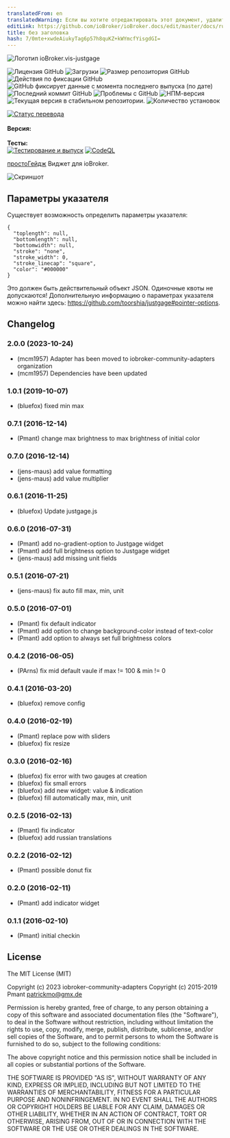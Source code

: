 ```yaml
---
translatedFrom: en
translatedWarning: Если вы хотите отредактировать этот документ, удалите поле «translationFrom», в противном случае этот документ будет снова автоматически переведен
editLink: https://github.com/ioBroker/ioBroker.docs/edit/master/docs/ru/adapterref/iobroker.vis-justgage/README.md
title: без заголовка
hash: 7/0mte+xwdeAiukyTag6p57h8quKZ+kWYmcfYisgdGI=
---
```

![Логотип](../../../en/adapterref/iobroker.vis-justgage/admin/justgage.png) ioBroker.vis-justgage

![Лицензия GitHub](https://img.shields.io/github/license/iobroker-community-adapters/ioBroker.vis-justgage)
![Загрузки](https://img.shields.io/npm/dm/iobroker.vis-justgage.svg)
![Размер репозитория GitHub](https://img.shields.io/github/repo-size/iobroker-community-adapters/ioBroker.vis-justgage)
![Действия по фиксации GitHub](https://img.shields.io/github/commit-activity/m/iobroker-community-adapters/ioBroker.vis-justgage)
![GitHub фиксирует данные с момента последнего выпуска (по дате)](https://img.shields.io/github/commits-since/iobroker-community-adapters/ioBroker.vis-justgage/latest)
![Последний коммит GitHub](https://img.shields.io/github/last-commit/iobroker-community-adapters/ioBroker.vis-justgage)
![Проблемы с GitHub](https://img.shields.io/github/issues/iobroker-community-adapters/ioBroker.vis-justgage)
![НПМ-версия](http://img.shields.io/npm/v/iobroker.vis-justgage.svg)
![Текущая версия в стабильном репозитории.](https://iobroker.live/badges/vis-justgage-stable.svg)
![Количество установок](https://iobroker.live/badges/vis-justgage-installed.svg)

[![Статус перевода](https://weblate.iobroker.net/widgets/adapters/-/vis-justgage/svg-badge.svg)](https://weblate.iobroker.net/engage/adapters/?utm_source=widget)</br> </br> **Версия:** </br> </br> **Тесты:** </br> [![Тестирование и выпуск](https://github.com/iobroker-community-adapters/ioBroker.vis-justgage/actions/workflows/test-and-release.yml/badge.svg)](https://github.com/iobroker-community-adapters/ioBroker.vis-justgage/actions/workflows/test-and-release.yml) [![CodeQL](https://github.com/iobroker-community-adapters/ioBroker.vis-justgage/actions/workflows/codeql.yml/badge.svg)](https://github.com/iobroker-community-adapters/ioBroker.vis-justgage/actions/workflows/codeql.yml)

[простоГейдж](http://justgage.com/) Виджет для ioBroker.

![Скриншот](../../../en/adapterref/iobroker.vis-justgage/img/widgets.png)

## Параметры указателя
Существует возможность определить параметры указателя:

```
{
  "toplength": null,
  "bottomlength": null,
  "bottomwidth": null,
  "stroke": "none",
  "stroke_width": 0,
  "stroke_linecap": "square",
  "color": "#000000"
}
```

Это должен быть действительный объект JSON. Одиночные квоты не допускаются! Дополнительную информацию о параметрах указателя можно найти здесь: https://github.com/toorshia/justgage#pointer-options.

## Changelog
<!--
    Placeholder for the next version (at the beginning of the line):
    ### **WORK IN PROGRESS**
-->
### 2.0.0 (2023-10-24)

- (mcm1957) Adapter has been moved to iobroker-community-adapters organization
- (mcm1957) Dependencies have been updated

### 1.0.1 (2019-10-07)
- (bluefox) fixed min max

### 0.7.1 (2016-12-14)
- (Pmant) change max brightness to max brightness of initial color

### 0.7.0 (2016-12-14)
- (jens-maus) add value formatting
- (jens-maus) add value multiplier

### 0.6.1 (2016-11-25)
- (bluefox) Update justgage.js

### 0.6.0 (2016-07-31)
- (Pmant) add no-gradient-option to Justgage widget
- (Pmant) add full brightness option to Justgage widget
- (jens-maus) add missing unit fields

### 0.5.1 (2016-07-21)
- (jens-maus) fix auto fill max, min, unit

### 0.5.0 (2016-07-01)
- (Pmant) fix default indicator
- (Pmant) add option to change background-color instead of text-color
- (Pmant) add option to always set full brightness colors

### 0.4.2 (2016-06-05)
- (PArns) fix mid default vaule if max != 100 & min != 0

### 0.4.1 (2016-03-20)
- (bluefox) remove config

### 0.4.0 (2016-02-19)
- (Pmant) replace pow with sliders
- (bluefox) fix resize

### 0.3.0 (2016-02-16)
- (bluefox) fix error with two gauges at creation
- (bluefox) fix small errors
- (bluefox) add new widget: value & indication
- (bluefox) fill automatically max, min, unit

### 0.2.5 (2016-02-13)
- (Pmant) fix indicator
- (bluefox) add russian translations

### 0.2.2 (2016-02-12)
- (Pmant) possible donut fix

### 0.2.0 (2016-02-11)
- (Pmant) add indicator widget

### 0.1.1 (2016-02-10)
- (Pmant) initial checkin

## License

The MIT License (MIT)

Copyright (c) 2023 iobroker-community-adapters 
Copyright (c) 2015-2019 Pmant <patrickmo@gmx.de>

Permission is hereby granted, free of charge, to any person obtaining a copy
of this software and associated documentation files (the "Software"), to deal
in the Software without restriction, including without limitation the rights
to use, copy, modify, merge, publish, distribute, sublicense, and/or sell
copies of the Software, and to permit persons to whom the Software is
furnished to do so, subject to the following conditions:

The above copyright notice and this permission notice shall be included in all
copies or substantial portions of the Software.

THE SOFTWARE IS PROVIDED "AS IS", WITHOUT WARRANTY OF ANY KIND, EXPRESS OR
IMPLIED, INCLUDING BUT NOT LIMITED TO THE WARRANTIES OF MERCHANTABILITY,
FITNESS FOR A PARTICULAR PURPOSE AND NONINFRINGEMENT. IN NO EVENT SHALL THE
AUTHORS OR COPYRIGHT HOLDERS BE LIABLE FOR ANY CLAIM, DAMAGES OR OTHER
LIABILITY, WHETHER IN AN ACTION OF CONTRACT, TORT OR OTHERWISE, ARISING FROM,
OUT OF OR IN CONNECTION WITH THE SOFTWARE OR THE USE OR OTHER DEALINGS IN THE
SOFTWARE.